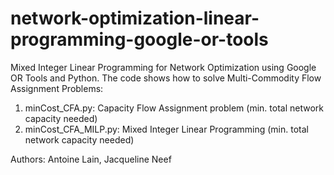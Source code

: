 # network-optimization-linear-programming-google-or-tools
Mixed Integer Linear Programming for Network Optimization using Google OR Tools and Python.
The code shows how to solve Multi-Commodity Flow Assignment Problems:  

1. minCost_CFA.py: Capacity Flow Assignment problem (min. total network capacity needed)
2. minCost_CFA_MILP.py: Mixed Integer Linear Programming (min. total network capacity needed)  

Authors: Antoine Lain, Jacqueline Neef
